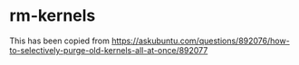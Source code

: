 # rm-kernels

This has been copied from https://askubuntu.com/questions/892076/how-to-selectively-purge-old-kernels-all-at-once/892077
